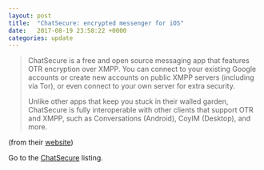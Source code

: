 ```yaml
---
layout: post
title:  "ChatSecure: encrypted messenger for iOS"
date:   2017-08-19 23:58:22 +0000
categories: update
---
```


<blockquote>
<p>ChatSecure is a free and open source messaging app that features
   OTR encryption over XMPP. You can connect to your existing Google
   accounts or create new accounts on public XMPP servers (including
   via Tor), or even connect to your own server for extra security.</p>

<p>Unlike other apps that keep you stuck in their walled garden,
   ChatSecure is fully interoperable with other clients that support
   OTR and XMPP, such as Conversations (Android), CoyIM (Desktop), and
   more.</p>
</blockquote>
(from their <a href="https://chatsecure.org/">website</a>)

Go to the <a href="/products/#ChatSecure">ChatSecure</a> listing.


